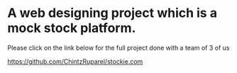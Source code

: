 # A web designing project which is a mock stock platform. 
Please click on the link below for the full project done with a team of 3 of us

https://github.com/ChintzRuparel/stockie.com
